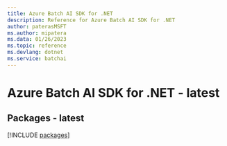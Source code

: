 ```yaml
---
title: Azure Batch AI SDK for .NET
description: Reference for Azure Batch AI SDK for .NET
author: paterasMSFT
ms.author: mipatera
ms.data: 01/26/2023
ms.topic: reference
ms.devlang: dotnet
ms.service: batchai
---
```

# Azure Batch AI SDK for .NET - latest
## Packages - latest
[!INCLUDE [packages](batch-ai-index.md)]